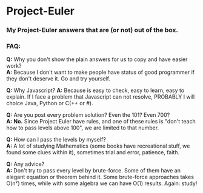 # Project-Euler
### My Project-Euler answers that are (or not) out of the box.

### FAQ:
**Q:** Why you don't show the plain answers for us to copy and have easier work?  
**A:** Because I don't want to make people have status of good programmer if they don't deserve it. Go and try yourself.

**Q:** Why Javascript?
**A:** Because is easy to check, easy to learn, easy to explain. If I face a problem that Javascript can not resolve, PROBABLY I will choice Java, Python or C(++ or #).

**Q:** Are you post every problem solution? Even the 101? Even 700?  
**A:** **No.** Since Project Euler have rules, and one of these rules is "don't teach how to pass levels above 100", we are limited to that number.

**Q:** How can I pass the levels by myself?  
**A:** A lot of studying Mathematics (some books have recreational stuff, we found some clues within it), sometimes trial and error, patience, faith.

**Q:** Any advice?  
**A:** Don't try to pass every level by brute-force. Some of them have an elegant equation or theorem behind it. Some brute-force approaches takes O(n²) times, while with some algebra we can have O(1) results. Again: study!
